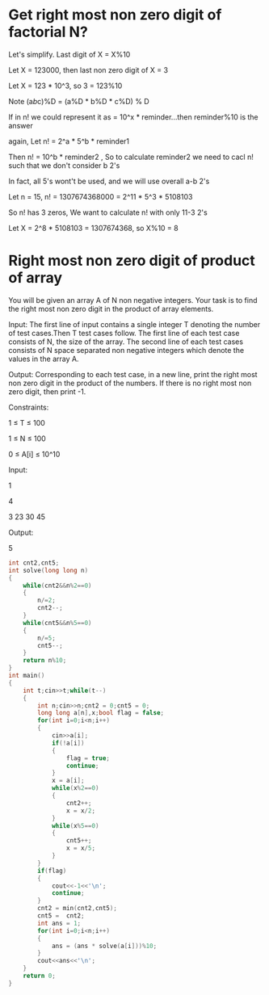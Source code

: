 # Get right most non zero digit of factorial N?

Let's simplify. Last digit of X = X%10

Let X = 123000, then last non zero digit of X = 3

Let X = 123 * 10^3, so 3 = 123%10

Note (a*b*c)%D = (a%D * b%D * c%D) % D

If in n! we could represent it as = 10^x * reminder...then reminder%10 is the answer

again, Let n! = 2^a * 5^b * reminder1

Then	n! = 10^b * reminder2 , So to calculate reminder2 we need to cacl n! such that we don't consider b 2's 

In fact, all 5's wont't be used, and we will use overall a-b 2's

Let n = 15, n! = 1307674368000 = 2^11 * 5^3 * 5108103

So n! has 3 zeros, We want to calculate n! with only 11-3 2's

Let X = 2^8 * 5108103 = 1307674368, so X%10 = 8

# Right most non zero digit of product of array

You will be given an array A of N non negative integers. Your task is to find the right most non zero digit in the product of array elements.

Input:
The first line of input contains a single integer T denoting the number of test cases.Then T test cases follow. The first line of each test case consists of N, the size of the array. The second line of each test cases consists of N space separated non negative integers which denote the values in the array A.

Output:
Corresponding to each test case, in a new line, print the right most non zero digit in the product of the numbers. If there is no right most non zero digit, then print -1.

Constraints:

1 ≤ T ≤ 100

1 ≤ N ≤ 100

0 ≤ A[i] ≤ 10^10 

Input:

1

4

3 23 30 45

Output:

5
```cpp
int cnt2,cnt5;
int solve(long long n)
{
    while(cnt2&&n%2==0)
    {
        n/=2;
        cnt2--;
    }
    while(cnt5&&n%5==0)
    {
        n/=5;
        cnt5--;
    }
    return n%10;
}
int main()
{
    int t;cin>>t;while(t--)
    {
        int n;cin>>n;cnt2 = 0;cnt5 = 0;
        long long a[n],x;bool flag = false;
        for(int i=0;i<n;i++)
        {
            cin>>a[i];
            if(!a[i])
            {
                flag = true;
                continue;
            }
            x = a[i];
            while(x%2==0)
            {
                cnt2++;
                x = x/2;
            }
            while(x%5==0)
            {
                cnt5++;
                x = x/5;
            }
        }
        if(flag)
        {
            cout<<-1<<'\n';
            continue;
        }
        cnt2 = min(cnt2,cnt5);
        cnt5 =  cnt2;
        int ans = 1;
        for(int i=0;i<n;i++)
        {
            ans = (ans * solve(a[i]))%10;
        }
        cout<<ans<<'\n';
    }
	return 0;
}
```
